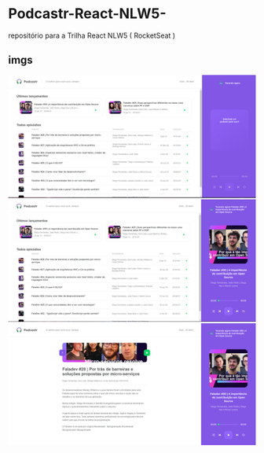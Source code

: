# Podcastr-React-NLW5-

 
repositório para a Trilha React NLW5 ( RocketSeat ) 



## imgs
![Screenshot_1](/imagens/home.PNG "Screenshot_1")![Screenshot_2](/imagens/Tocando.PNG "Screenshot_2")![Screenshot_3](/imagens/podCastrDetails.PNG "Screenshot_3")
